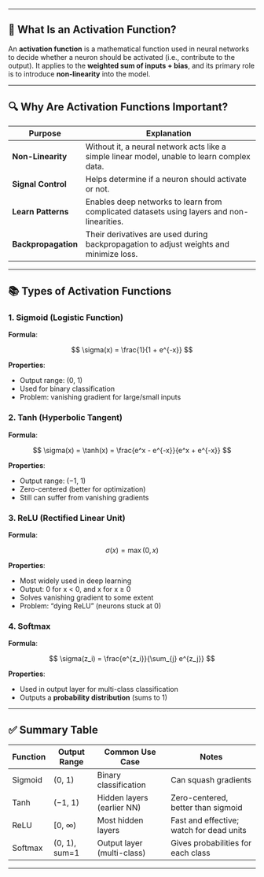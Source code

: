 
---

## 🔧 What Is an Activation Function?

An **activation function** is a mathematical function used in neural networks to decide whether a neuron should be activated (i.e., contribute to the output). It applies to the **weighted sum of inputs + bias**, and its primary role is to introduce **non-linearity** into the model.

---

## 🔍 Why Are Activation Functions Important?

| Purpose             | Explanation                                                                                 |
| ------------------- | ------------------------------------------------------------------------------------------- |
| **Non-Linearity**   | Without it, a neural network acts like a simple linear model, unable to learn complex data. |
| **Signal Control**  | Helps determine if a neuron should activate or not.                                         |
| **Learn Patterns**  | Enables deep networks to learn from complicated datasets using layers and non-linearities.  |
| **Backpropagation** | Their derivatives are used during backpropagation to adjust weights and minimize loss.      |

---

## 📚 Types of Activation Functions

### 1. **Sigmoid (Logistic Function)**

**Formula**:

$$
\sigma(x) = \frac{1}{1 + e^{-x}}
$$

**Properties**:

* Output range: (0, 1)
* Used for binary classification
* Problem: vanishing gradient for large/small inputs

### 2. **Tanh (Hyperbolic Tangent)**

**Formula**:

$$
\sigma(x) = \tanh(x) = \frac{e^x - e^{-x}}{e^x + e^{-x}}
$$

**Properties**:

* Output range: (−1, 1)
* Zero-centered (better for optimization)
* Still can suffer from vanishing gradients

### 3. **ReLU (Rectified Linear Unit)**

**Formula**:

$$
\sigma(x) = \max(0, x)
$$

**Properties**:

* Most widely used in deep learning
* Output: 0 for x < 0, and x for x ≥ 0
* Solves vanishing gradient to some extent
* Problem: “dying ReLU” (neurons stuck at 0)

### 4. **Softmax**

**Formula**:

$$
\sigma(z_i) = \frac{e^{z_i}}{\sum_{j} e^{z_j}}
$$

**Properties**:

* Used in output layer for multi-class classification
* Outputs a **probability distribution** (sums to 1)

---

## ✅ Summary Table

| Function | Output Range  | Common Use Case            | Notes                                    |
| -------- | ------------- | -------------------------- | ---------------------------------------- |
| Sigmoid  | (0, 1)        | Binary classification      | Can squash gradients                     |
| Tanh     | (−1, 1)       | Hidden layers (earlier NN) | Zero-centered, better than sigmoid       |
| ReLU     | \[0, ∞)       | Most hidden layers         | Fast and effective; watch for dead units |
| Softmax  | (0, 1), sum=1 | Output layer (multi-class) | Gives probabilities for each class       |

---

